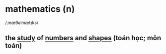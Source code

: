 # mathematics (n)

/ˌmæθəˈmætɪks/

## the [study](../s/study-n.md#a-piece-of-research-that-examines-a-subject-or-question-in-detail) of [numbers](../n/number-n.md#a-word-or-symbol-that-represents-an-amount-or-a-quantity) and [shapes](../s/shape-n.md#the-form-of-outer-edges-or-surfaces-of-something-an-example-of-something-that-has-a-particular-form) (toán học; môn toán)